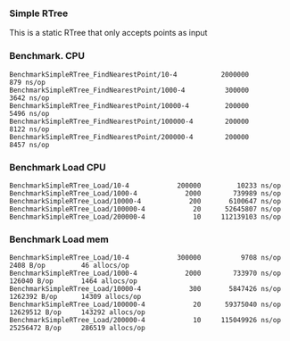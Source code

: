 ### Simple RTree

This is a static RTree that only accepts points as input


### Benchmark. CPU

    BenchmarkSimpleRTree_FindNearestPoint/10-4      	 2000000	       879 ns/op
    BenchmarkSimpleRTree_FindNearestPoint/1000-4    	  300000	      3642 ns/op
    BenchmarkSimpleRTree_FindNearestPoint/10000-4   	  200000	      5496 ns/op
    BenchmarkSimpleRTree_FindNearestPoint/100000-4  	  200000	      8122 ns/op
    BenchmarkSimpleRTree_FindNearestPoint/200000-4  	  200000	      8457 ns/op


### Benchmark Load CPU
    BenchmarkSimpleRTree_Load/10-4      	  200000	     10233 ns/op
    BenchmarkSimpleRTree_Load/1000-4    	    2000	    739989 ns/op
    BenchmarkSimpleRTree_Load/10000-4   	     200	   6100647 ns/op
    BenchmarkSimpleRTree_Load/100000-4  	      20	  52645807 ns/op
    BenchmarkSimpleRTree_Load/200000-4  	      10	 112139103 ns/op

### Benchmark Load mem

    BenchmarkSimpleRTree_Load/10-4      	  300000	      9708 ns/op	    2408 B/op	      46 allocs/op
    BenchmarkSimpleRTree_Load/1000-4    	    2000	    733970 ns/op	  126040 B/op	    1464 allocs/op
    BenchmarkSimpleRTree_Load/10000-4   	     300	   5847426 ns/op	 1262392 B/op	   14309 allocs/op
    BenchmarkSimpleRTree_Load/100000-4  	      20	  59375040 ns/op	12629512 B/op	  143292 allocs/op
    BenchmarkSimpleRTree_Load/200000-4  	      10	 115049926 ns/op	25256472 B/op	  286519 allocs/op
